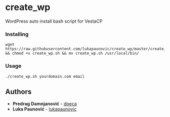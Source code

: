 # create_wp
WordPress auto install bash script for VestaCP

### Installing

```
wget https://raw.githubusercontent.com/lukapaunovic/create_wp/master/create_wp.sh && chmod +x create_wp.sh && mv create_wp.sh /usr/local/bin/
```
### Usage

```
./create_wp.sh yourdomain.com email
```

## Authors

* **Predrag Damnjanović** - [dpeca](https://github.com/dpeca)
* **Luka Paunović** - [lukapaunovic](https://github.com/lukapaunovic)
